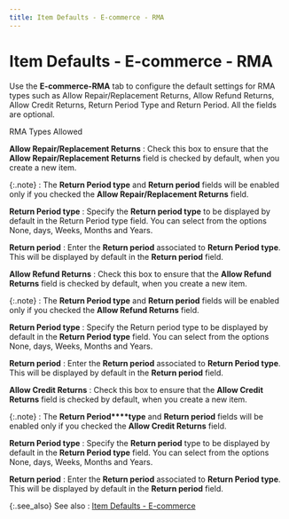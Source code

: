 ```yaml
---
title: Item Defaults - E-commerce - RMA
---
```


# Item Defaults - E-commerce - RMA


Use the **E-commerce-RMA** tab to  configure the default settings for RMA  types such as Allow Repair/Replacement Returns, Allow Refund Returns,  Allow Credit Returns, Return Period Type and Return Period. All the fields  are optional.


RMA  Types Allowed


**Allow Repair/Replacement Returns**
: Check this box to ensure that the **Allow 
 Repair/Replacement Returns** field is checked by default, when you  create a new item.


{:.note}
: The **Return Period 
 type** and **Return period**  fields will be enabled only if you checked the **Allow 
 Repair/Replacement Returns** field.


**Return Period type**
: Specify the **Return 
 period type** to be displayed by default in the Return Period type  field. You can select from the options None, days, Weeks, Months and Years.


**Return period**
: Enter the **Return 
 period** associated to **Return Period 
 type**. This will be displayed by default in the **Return 
 period** field.


**Allow Refund Returns**
: Check this box to ensure that the **Allow 
 Refund Returns** field is checked by default, when you create a new  item.


{:.note}
: The **Return Period 
 type** and **Return period**  fields will be enabled only if you checked the **Allow 
 Refund Returns** field.


**Return Period type**
: Specify the Return period type to be displayed by  default in the **Return Period type**  field. You can select from the options None, days, Weeks, Months and Years.


**Return period**
: Enter the **Return 
 period** associated to **Return Period 
 type**. This will be displayed by default in the **Return 
 period** field.


**Allow Credit Returns**
: Check this box to ensure that the **Allow 
 Credit Returns** field is checked by default, when you create a new  item.


{:.note}
: The **Return Period****type** and **Return 
 period** fields will be enabled only if you checked the **Allow 
 Credit Returns** field.


**Return Period type**
: Specify the **Return 
 period** type to be displayed by default in the **Return Period type** field. You can select from the options None,  days, Weeks, Months and Years.


**Return period**
: Enter the **Return 
 period** associated to **Return Period 
 type**. This will be displayed by default in the **Return 
 period** field.


{:.see_also}
See also
: [Item Defaults  - E-commerce]({{site.sc_baseurl}}/misc/item_defaults_-_e-commerce.html)
